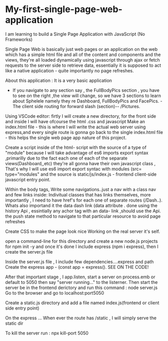 # My-first-single-page-web-application
I am learning to build a Single Page Application with JavaScript (No Frameworks) 

Single Page Web is basically just web pages or an application on the web which has a simple html file and all of the content and components and the views, they're all loaded dynamically using javascript through ajax or fetch requests to the server side to retrieve data, essentially it is supposed to act like a native application - quite importantly no page refreshes.

About this application :
It is a very basic application
- If you navigate to any section say , the FullBodyPics  section , you have to see on the right ,the view will change, so we have 3 sections to learn about Sphelele namely they re Dashboard, FullBodyPics and FacePics.
-The client side routing for forward slash (section)-- /Pictures.

Using VSCode editor:
firtly I will create a new directory, for the front side and inside I will have ofcourse the html .css and javascript
Make an index.html file - this is where I will write the actual web server using express,and every single route is gonna go back to the single index.html file - this helps the single web page app nature of this project.

Create a script inside of the html- script with the source of a type of "module" because I will take advantage of es6 imports export syntax ,primarilly due to the fact each one of each of the separate views(Dashboard,,etc) they're all gonna have their own javascript class , That's why I will use es6 import export syntac with modules (src= type="modules" and the source is static/js/index.js - frontend client-side javascript entry point.

Within the body tags, Write some navigations..just a nav with a class nav and few links inside:
Indivitual classes that has links themselves, more importantly , I need to have href's for each one of separate routes (/Dash..). Whats also importand it the data dash link (data attribute . done using the history Api , essintially any achor tag with an data- link ,should use the Api. the push state method to navigate to that particular resource to avoid page refreshes

Create CSS to make the page look nice
Working on the real server it's self.

open a command-line for this directory and create a new node.js projects for npm init -y and once it's done I include express (npm i express), then I create the server.js file 

Inside the server.js file , I include few dependencies....express and path
Create the express app - (const app = express().
SEE ON THE CODE!

After that important stage , I app.listen, start a server on process.emb or default to 5050 then say "server running..." to the listerner.
Then start the server be in the frontend derictory and run this command : node server.js 
Go to the browser and go to localhost:port5050

 Create a static.js directory and add a file named index.js(frontend or client side entry point)

 On the express ... When ever the route has /static , I will simply serve the static dir 

 To kill the server run : npx kill-port 5050